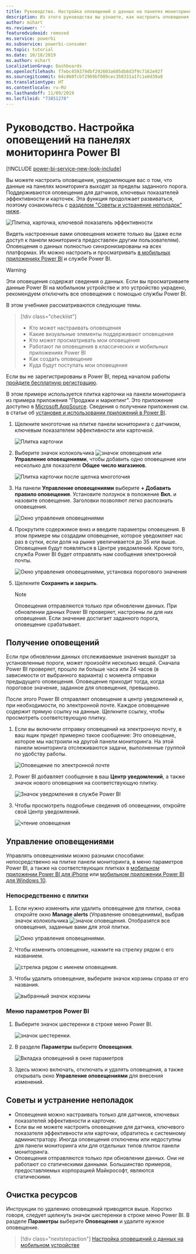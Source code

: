 ```yaml
---
title: Руководство. Настройка оповещений о данных на панелях мониторинга службы Power BI
description: Из этого руководства вы узнаете, как настроить оповещения, уведомляющие вас о том, что данные в панелях мониторинга выходят за пределы заданного порога в службе Microsoft Power BI.
author: mihart
ms.reviewer: ''
featuredvideoid: removed
ms.service: powerbi
ms.subservice: powerbi-consumer
ms.topic: tutorial
ms.date: 10/18/2019
ms.author: mihart
LocalizationGroup: Dashboards
ms.openlocfilehash: f7ebc459379dbf292603a605db8d3f9c7162e92f
ms.sourcegitcommit: 64c860fcbf2969bf089cec358331a1fc1e0d39a8
ms.translationtype: HT
ms.contentlocale: ru-RU
ms.lasthandoff: 11/09/2019
ms.locfileid: "73851278"
---
```

# <a name="tutorial-set-dashboard-alerts-on-power-bi-dashboards"></a>Руководство. Настройка оповещений на панелях мониторинга Power BI

[!INCLUDE [power-bi-service-new-look-include](../includes/power-bi-service-new-look-include.md)]

Вы можете настроить оповещения, уведомляющие вас о том, что данные на панелях мониторинга выходят за пределы заданного порога. Поддерживаются оповещения для датчиков, ключевых показателей эффективности и карточек. Эта функция продолжает развиваться, поэтому ознакомьтесь с [разделом "Советы и устранение неполадок" ниже](#tips-and-troubleshooting).

![Плитка, карточка, ключевой показатель эффективности](media/end-user-alerts/card-gauge-kpi.png)

Видеть настроенные вами оповещения можете только вы (даже если доступ к панели мониторинга предоставлен другим пользователям). Оповещения о данных полностью синхронизированы на всех платформах. Их можно настроить и просматривать [в мобильных приложениях Power BI](mobile/mobile-set-data-alerts-in-the-mobile-apps.md) и службе Power BI. 

> [!WARNING]
> Эти оповещения содержат сведения о данных. Если вы просматриваете данные Power BI на мобильном устройстве и это устройство украдено, рекомендуем отключить все оповещения с помощью службы Power BI.
> 

В этом учебнике рассматриваются следующие темы.
> [!div class="checklist"]
> * Кто может настраивать оповещения
> * Какие визуальные элементы поддерживают оповещения
> * Кто может просматривать мои оповещения
> * Работают ли оповещения в классических и мобильных приложениях Power BI
> * Как создать оповещение
> * Куда будут поступать мои оповещения

Если вы не зарегистрированы в Power BI, перед началом работы [пройдите бесплатную регистрацию](https://app.powerbi.com/signupredirect?pbi_source=web).

В этом примере используется плитка карточки на панели мониторинга из примера приложения "Продажи и маркетинг". Это приложение доступно в [Microsoft AppSource](https://appsource.microsoft.com). Сведения о получении приложения см. в статье об [установке и использовании приложений в Power BI](end-user-app-view.md).

1. Щелкните многоточие на плитке панели мониторинга с датчиком, ключевым показателем эффективности или карточкой.
   
   ![Плитка карточки](media/end-user-alerts/power-bi-cards.png)
2. Выберите значок колокольчика ![значок оповещения](media/end-user-alerts/power-bi-bell-icon.png) или **Управление оповещениями**, чтобы добавить одно оповещение или несколько для показателя **Общее число магазинов**.

   ![Плитка карточки после щелчка многоточия](media/end-user-alerts/power-bi-ellipses.png)

   
1. На панели **Управление оповещениями** выберите **+ Добавить правило оповещения**.  Установите ползунок в положение **Вкл.** и назовите оповещение. Заголовки позволяют легко распознать оповещения.
   
   ![Окно управления оповещениями](media/end-user-alerts/power-bi-manage-alert.png)
4. Прокрутите содержимое вниз и введите параметры оповещения.  В этом примере мы создадим оповещение, которое уведомляет нас раз в сутки, если доля на рынке увеличивается до 35 или выше. Оповещения будут появляться в Центре уведомлений. Кроме того, служба Power BI будет отправлять нам сообщения электронной почты.
   
   ![Окно управления оповещениями, установка порогового значения](media/end-user-alerts/power-bi-manage-alert-details.png)
5. Щелкните **Сохранить и закрыть**.
 
   > [!NOTE]
   > Оповещения отправляются только при обновлении данных. При обновлении данных Power BI проверяет, настроены ли для них оповещения. Если значение достигает заданного порога, оповещение срабатывает. 
   > 

## <a name="receiving-alerts"></a>Получение оповещений
Если при обновлении данных отслеживаемые значения выходят за установленные пороги, может произойти несколько вещей. Сначала Power BI проверяет, прошло ли больше часа или 24 часов (в зависимости от выбранного варианта) с момента отправки предыдущего оповещения. Оповещение приходит тогда, когда пороговое значение, заданное для оповещения, превышено.

После этого Power BI отправляет оповещение в центр уведомлений и, при необходимости, по электронной почте. Каждое оповещение содержит прямую ссылку на данные. Щелкните ссылку, чтобы просмотреть соответствующую плитку.  

1. Если вы включили отправку оповещений на электронную почту, в ваш ящик придет примерно такое сообщение: Это оповещение, которое мы настроили на другой панели мониторинга. На этой панели мониторинга отслеживаются задачи, выполненные группой по удобству работы.
   
   ![Оповещение по электронной почте](media/end-user-alerts/power-bi-alert-email.png)
2. Power BI добавляет сообщение в ваш **Центр уведомлений**, а также значок нового оповещения на соответствующую плитку.
   
   ![Значок уведомления в службе Power BI](media/end-user-alerts/power-bi-task-alert.png)
3. Чтобы просмотреть подробные сведения об оповещении, откройте свой Центр уведомлений.
   
    ![чтение оповещения](media/end-user-alerts/power-bi-notification.png)
   
  

## <a name="managing-alerts"></a>Управление оповещениями

Управлять оповещениями можно разными способами: непосредственно на плитке панели мониторинга, в меню параметров Power BI, а также на соответствующих плитках в [мобильном приложении Power BI для iPhone](mobile/mobile-set-data-alerts-in-the-mobile-apps.md) или [мобильном приложении Power BI для Windows 10](mobile/mobile-set-data-alerts-in-the-mobile-apps.md).

### <a name="from-the-tile-itself"></a>Непосредственно с плитки

1. Если нужно изменить или удалить оповещение для плитки, снова откройте окно **Manage alerts** (Управление оповещениями), выбрав значок колокольчика ![значок оповещения](media/end-user-alerts/power-bi-bell-icon.png). Отобразятся все оповещения, заданные вами для этой плитки.
   
    ![Окно управления оповещениями](media/end-user-alerts/power-bi-manage-alerts.png).
2. Чтобы изменить оповещение, нажмите на стрелку рядом с его названием.
   
    ![стрелка рядом с именем оповещения](media/end-user-alerts/power-bi-modify-alert.png).
3. Чтобы удалить оповещение, выберите значок корзины справа от его названия.
   
      ![выбранный значок корзины](media/end-user-alerts/power-bi-alert-delete.png)

### <a name="from-the-power-bi-settings-menu"></a>Меню параметров Power BI

1. Выберите значок шестеренки в строке меню Power BI.
   
    ![значок шестеренки](media/end-user-alerts/powerbi-gear-icon.png).
2. В разделе **Параметры** выберите **Оповещения**.
   
    ![Вкладка оповещений в окне параметров](media/end-user-alerts/power-bi-alert-settings.png)
3. Здесь можно включать, отключать и удалять оповещения, а также открывать окно **Управление оповещениями** для внесения изменений.

## <a name="tips-and-troubleshooting"></a>Советы и устранение неполадок 

* Оповещения можно настраивать только для датчиков, ключевых показателей эффективности и карточек.
* Если вы не можете настроить оповещение для датчика, ключевого показателя эффективности или карточки, обратитесь к системному администратору. Иногда оповещения отключены или недоступны для панели мониторинга или для отдельных типов плиток панели мониторинга.
* Оповещения отправляются только при обновлении данных. Они не работают со статическими данными. Большинство примеров, предоставляемых корпорацией Майкрософт, являются статическими. 


## <a name="clean-up-resources"></a>Очистка ресурсов
Инструкции по удалению оповещений приводятся выше. Коротко говоря, следует щелкнуть значок шестеренки в строке меню Power BI. В разделе **Параметры** выберите **Оповещения** и удалите нужное оповещение.

> [!div class="nextstepaction"]
> [Настройка оповещений о данных на мобильном устройстве](mobile/mobile-set-data-alerts-in-the-mobile-apps.md)


